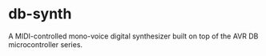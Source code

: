 # db-synth
A MIDI-controlled mono-voice digital synthesizer built on top of the AVR DB microcontroller series.
